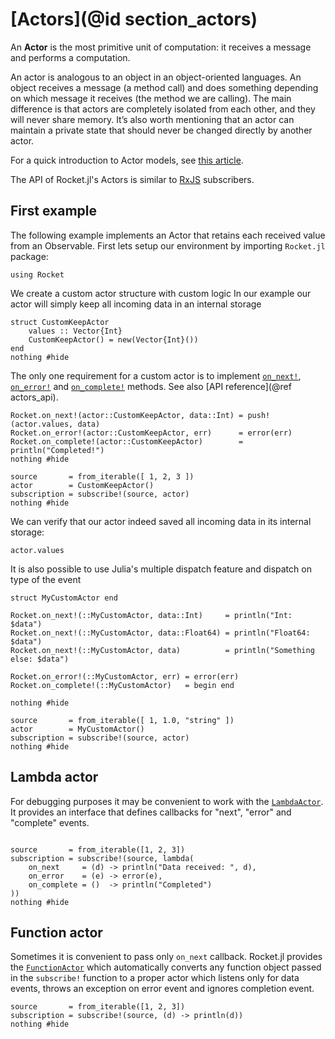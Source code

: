 # [Actors](@id section_actors)

An __Actor__ is the most primitive unit of computation: it receives a message and performs a computation.

An actor is analogous to an object in an object-oriented languages. An object receives a message (a method call) and does something depending on which message it receives (the method we are calling). The main difference is that actors are completely isolated from each other, and they will never share memory. It’s also worth mentioning that an actor can maintain a private state that should never be changed directly by another actor.

For a quick introduction to Actor models, see [this article](https://www.brianstorti.com/the-actor-model/).

The API of Rocket.jl's Actors is similar to [RxJS](https://rxjs.dev/guide/overview) subscribers.

## First example

The following example implements an Actor that retains each received value from an Observable. First lets setup our environment by importing `Rocket.jl` package:

```@example actor_tutorial
using Rocket
```

We create a custom actor structure with custom logic
In our example our actor will simply keep all incoming data in an internal storage

```@example actor_tutorial
struct CustomKeepActor
    values :: Vector{Int} 
    CustomKeepActor() = new(Vector{Int}())
end
nothing #hide
```

The only one requirement for a custom actor is to implement [`on_next!`](@ref), [`on_error!`](@ref) and [`on_complete!`](@ref) methods. See also [API reference](@ref actors_api).

```@example actor_tutorial
Rocket.on_next!(actor::CustomKeepActor, data::Int) = push!(actor.values, data)
Rocket.on_error!(actor::CustomKeepActor, err)      = error(err)
Rocket.on_complete!(actor::CustomKeepActor)        = println("Completed!")
nothing #hide
```

```@example actor_tutorial
source       = from_iterable([ 1, 2, 3 ])
actor        = CustomKeepActor()
subscription = subscribe!(source, actor)
nothing #hide
```

We can verify that our actor indeed saved all incoming data in its internal storage:

```@example actor_tutorial
actor.values
```

It is also possible to use Julia's multiple dispatch feature and dispatch on type of the event

```@example actor_tutorial
struct MyCustomActor end

Rocket.on_next!(::MyCustomActor, data::Int)     = println("Int: $data")
Rocket.on_next!(::MyCustomActor, data::Float64) = println("Float64: $data")
Rocket.on_next!(::MyCustomActor, data)          = println("Something else: $data")

Rocket.on_error!(::MyCustomActor, err) = error(err)
Rocket.on_complete!(::MyCustomActor)   = begin end

nothing #hide
```

```@example actor_tutorial
source       = from_iterable([ 1, 1.0, "string" ])
actor        = MyCustomActor()
subscription = subscribe!(source, actor)
nothing #hide
```

## Lambda actor

For debugging purposes it may be convenient to work with the [`LambdaActor`](@ref). It provides an interface that defines callbacks for "next", "error" and "complete" events.

```@example actor_tutorial

source       = from_iterable([1, 2, 3])
subscription = subscribe!(source, lambda(
    on_next     = (d) -> println("Data received: ", d),
    on_error    = (e) -> error(e),
    on_complete = ()  -> println("Completed")
))
nothing #hide
```

## Function actor

Sometimes it is convenient to pass only `on_next` callback. Rocket.jl provides the [`FunctionActor`](@ref) which automatically converts any function object passed in the `subscribe!` function to a proper actor which listens only for data events, throws an exception on error event and ignores completion event.

```@example actor_tutorial
source       = from_iterable([1, 2, 3])
subscription = subscribe!(source, (d) -> println(d))
nothing #hide
```
